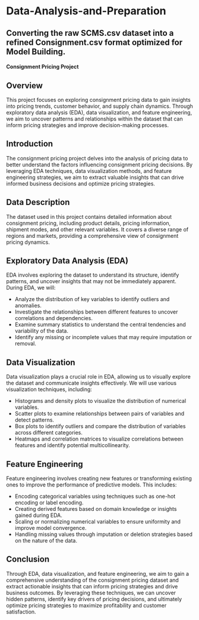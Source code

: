 # Data-Analysis-and-Preparation
## Converting the raw SCMS.csv dataset into a refined Consignment.csv format optimized for Model Building.
#### Consignment Pricing Project

## Overview

This project focuses on exploring consignment pricing data to gain insights into pricing trends, customer behavior, and supply chain dynamics. Through exploratory data analysis (EDA), data visualization, and feature engineering, we aim to uncover patterns and relationships within the dataset that can inform pricing strategies and improve decision-making processes.

## Introduction

The consignment pricing project delves into the analysis of pricing data to better understand the factors influencing consignment pricing decisions. By leveraging EDA techniques, data visualization methods, and feature engineering strategies, we aim to extract valuable insights that can drive informed business decisions and optimize pricing strategies.

## Data Description

The dataset used in this project contains detailed information about consignment pricing, including product details, pricing information, shipment modes, and other relevant variables. It covers a diverse range of regions and markets, providing a comprehensive view of consignment pricing dynamics.

## Exploratory Data Analysis (EDA)

EDA involves exploring the dataset to understand its structure, identify patterns, and uncover insights that may not be immediately apparent. During EDA, we will:
- Analyze the distribution of key variables to identify outliers and anomalies.
- Investigate the relationships between different features to uncover correlations and dependencies.
- Examine summary statistics to understand the central tendencies and variability of the data.
- Identify any missing or incomplete values that may require imputation or removal.

## Data Visualization

Data visualization plays a crucial role in EDA, allowing us to visually explore the dataset and communicate insights effectively. We will use various visualization techniques, including:
- Histograms and density plots to visualize the distribution of numerical variables.
- Scatter plots to examine relationships between pairs of variables and detect patterns.
- Box plots to identify outliers and compare the distribution of variables across different categories.
- Heatmaps and correlation matrices to visualize correlations between features and identify potential multicollinearity.

## Feature Engineering

Feature engineering involves creating new features or transforming existing ones to improve the performance of predictive models. This includes:
- Encoding categorical variables using techniques such as one-hot encoding or label encoding.
- Creating derived features based on domain knowledge or insights gained during EDA.
- Scaling or normalizing numerical variables to ensure uniformity and improve model convergence.
- Handling missing values through imputation or deletion strategies based on the nature of the data.

## Conclusion

Through EDA, data visualization, and feature engineering, we aim to gain a comprehensive understanding of the consignment pricing dataset and extract actionable insights that can inform pricing strategies and drive business outcomes. By leveraging these techniques, we can uncover hidden patterns, identify key drivers of pricing decisions, and ultimately optimize pricing strategies to maximize profitability and customer satisfaction.
